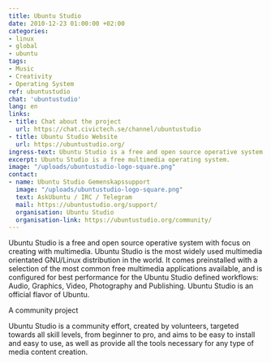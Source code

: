 ```yaml
---
title: Ubuntu Studio
date: 2010-12-23 01:00:00 +02:00
categories:
- linux
- global
- ubuntu
tags:
- Music
- Creativity
- Operating System
ref: ubuntustudio
chat: 'ubuntustudio'
lang: en
links:
- title: Chat about the project
  url: https://chat.civictech.se/channel/ubuntustudio
- title: Ubuntu Studio Website
  url: https://ubuntustudio.org/
ingress-text: Ubuntu Studio is a free and open source operative system with focus on creating with multimedia.
excerpt: Ubuntu Studio is a free multimedia operating system.
image: "/uploads/ubuntustudio-logo-square.png"
contact:
- name: Ubuntu Studio Gemenskapssupport
  image: "/uploads/ubuntustudio-logo-square.png"
  text: AskUbuntu / IRC / Telegram
  mail: https://ubuntustudio.org/support/
  organisation: Ubuntu Studio
  organisation-link: https://ubuntustudio.org/community/
---
```

Ubuntu Studio is a free and open source operative system with focus on creating with multimedia. Ubuntu Studio is the most widely used multimedia orientated GNU/Linux distribution in the world. It comes preinstalled with a selection of the most common free multimedia applications available, and is configured for best performance for the Ubuntu Studio defined workflows: Audio, Graphics, Video, Photography and Publishing. Ubuntu Studio is an official flavor of Ubuntu.

A community project

Ubuntu Studio is a community effort, created by volunteers, targeted towards all skill levels, from beginner to pro, and aims to be easy to install and easy to use, as well as provide all the tools necessary for any type of media content creation.
